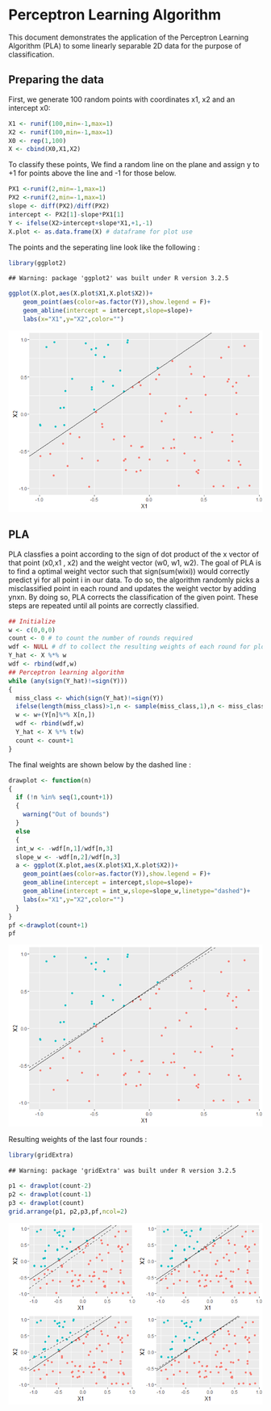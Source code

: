 Perceptron Learning Algorithm
================

This document demonstrates the application of the Perceptron Learning Algorithm (PLA) to some linearly separable 2D data for the purpose of classification.

Preparing the data
------------------

First, we generate 100 random points with coordinates x1, x2 and an intercept x0:

``` r
X1 <- runif(100,min=-1,max=1)
X2 <- runif(100,min=-1,max=1)
X0 <- rep(1,100)
X <- cbind(X0,X1,X2)
```

To classify these points, We find a random line on the plane and assign y to +1 for points above the line and -1 for those below.

``` r
PX1 <-runif(2,min=-1,max=1)
PX2 <-runif(2,min=-1,max=1)
slope <- diff(PX2)/diff(PX2)
intercept <- PX2[1]-slope*PX1[1]
Y <- ifelse(X2>intercept+slope*X1,+1,-1)
X.plot <- as.data.frame(X) # dataframe for plot use
```

The points and the seperating line look like the following :

``` r
library(ggplot2)
```

    ## Warning: package 'ggplot2' was built under R version 3.2.5

``` r
ggplot(X.plot,aes(X.plot$X1,X.plot$X2))+
    geom_point(aes(color=as.factor(Y)),show.legend = F)+
    geom_abline(intercept = intercept,slope=slope)+
    labs(x="X1",y="X2",color="")
```

![](perceptron_files/figure-markdown_github/unnamed-chunk-4-1.png)

PLA
---

PLA classfies a point according to the sign of dot product of the x vector of that point (x0,x1 , x2) and the weight vector (w0, w1, w2). The goal of PLA is to find a optimal weight vector such that sign(sum(wixi)) would correctly predict yi for all point i in our data. To do so, the algorithm randomly picks a misclassified point in each round and updates the weight vector by adding ynxn. By doing so, PLA corrects the classification of the given point. These steps are repeated until all points are correctly classified.

``` r
## Initialize
w <- c(0,0,0)
count <- 0 # to count the number of rounds required
wdf <- NULL # df to collect the resulting weights of each round for plot use
Y_hat <- X %*% w
wdf <- rbind(wdf,w)
## Perceptron learning algorithm
while (any(sign(Y_hat)!=sign(Y)))
{
  miss_class <- which(sign(Y_hat)!=sign(Y))
  ifelse(length(miss_class)>1,n <- sample(miss_class,1),n <- miss_class)
  w <- w+(Y[n]%*% X[n,])
  wdf <- rbind(wdf,w)
  Y_hat <- X %*% t(w)
  count <- count+1
}
```

The final weights are shown below by the dashed line :

``` r
drawplot <- function(n)
{
  if (!n %in% seq(1,count+1))
  {
    warning("Out of bounds")
  }
  else
  {
  int_w <- -wdf[n,1]/wdf[n,3]
  slope_w <- -wdf[n,2]/wdf[n,3]
  a <- ggplot(X.plot,aes(X.plot$X1,X.plot$X2))+
    geom_point(aes(color=as.factor(Y)),show.legend = F)+
    geom_abline(intercept = intercept,slope=slope)+
    geom_abline(intercept = int_w,slope=slope_w,linetype="dashed")+
    labs(x="X1",y="X2",color="")
  }
}
pf <-drawplot(count+1)
pf
```

![](perceptron_files/figure-markdown_github/unnamed-chunk-6-1.png)

Resulting weights of the last four rounds :

``` r
library(gridExtra)
```

    ## Warning: package 'gridExtra' was built under R version 3.2.5

``` r
p1 <- drawplot(count-2)
p2 <- drawplot(count-1)
p3 <- drawplot(count)
grid.arrange(p1, p2,p3,pf,ncol=2)
```

![](perceptron_files/figure-markdown_github/unnamed-chunk-7-1.png)

